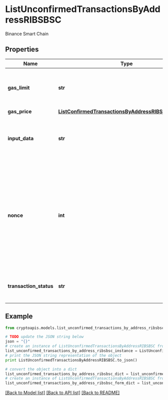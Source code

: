 # ListUnconfirmedTransactionsByAddressRIBSBSC

Binance Smart Chain

## Properties
Name | Type | Description | Notes
------------ | ------------- | ------------- | -------------
**gas_limit** | **str** | Represents the amount of gas used by this specific transaction alone. | 
**gas_price** | [**ListConfirmedTransactionsByAddressRIBSBSCGasPrice**](ListConfirmedTransactionsByAddressRIBSBSCGasPrice.md) |  | 
**input_data** | **str** | Represents additional information that is required for the transaction. | 
**nonce** | **int** | Represents the sequential running number for an address, starting from 0 for the first transaction. E.g., if the nonce of a transaction is 10, it would be the 11th transaction sent from the sender&#39;s address. | 
**transaction_status** | **str** | String representation of the transaction status | 

## Example

```python
from cryptoapis.models.list_unconfirmed_transactions_by_address_ribsbsc import ListUnconfirmedTransactionsByAddressRIBSBSC

# TODO update the JSON string below
json = "{}"
# create an instance of ListUnconfirmedTransactionsByAddressRIBSBSC from a JSON string
list_unconfirmed_transactions_by_address_ribsbsc_instance = ListUnconfirmedTransactionsByAddressRIBSBSC.from_json(json)
# print the JSON string representation of the object
print ListUnconfirmedTransactionsByAddressRIBSBSC.to_json()

# convert the object into a dict
list_unconfirmed_transactions_by_address_ribsbsc_dict = list_unconfirmed_transactions_by_address_ribsbsc_instance.to_dict()
# create an instance of ListUnconfirmedTransactionsByAddressRIBSBSC from a dict
list_unconfirmed_transactions_by_address_ribsbsc_form_dict = list_unconfirmed_transactions_by_address_ribsbsc.from_dict(list_unconfirmed_transactions_by_address_ribsbsc_dict)
```
[[Back to Model list]](../README.md#documentation-for-models) [[Back to API list]](../README.md#documentation-for-api-endpoints) [[Back to README]](../README.md)


